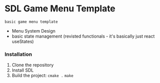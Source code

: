 # SDL Game Menu Template

<code>basic game menu template</code>

- Menu System Design
- basic state management (revisted functionals - it's basically just react useStates)

### Installation
1. Clone the repository
2. Install SDL
3. Build the project:
<code>cmake .</code>
<code>make</code>